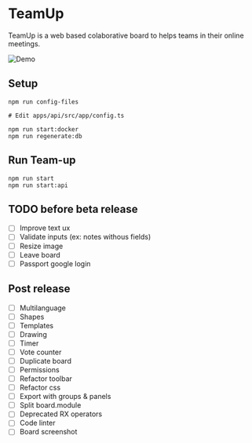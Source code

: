 # TeamUp

TeamUp is a web based colaborative board to helps teams in their online meetings.

![Demo](https://github.com/juanfran/team-up/blob/main/resources/demo-teamup-new.gif)

## Setup

```console
npm run config-files

# Edit apps/api/src/app/config.ts

npm run start:docker
npm run regenerate:db
```

## Run Team-up

```console
npm run start
npm run start:api
```

## TODO before beta release

- [ ] Improve text ux
- [ ] Validate inputs (ex: notes withous fields)
- [ ] Resize image
- [ ] Leave board
- [ ] Passport google login

## Post release

- [ ] Multilanguage
- [ ] Shapes
- [ ] Templates
- [ ] Drawing
- [ ] Timer
- [ ] Vote counter
- [ ] Duplicate board
- [ ] Permissions
- [ ] Refactor toolbar
- [ ] Refactor css
- [ ] Export with groups & panels
- [ ] Split board.module
- [ ] Deprecated RX operators
- [ ] Code linter
- [ ] Board screenshot
